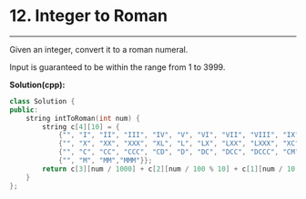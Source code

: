 # 12. Integer to Roman

---

Given an integer, convert it to a roman numeral.

Input is guaranteed to be within the range from 1 to 3999.

**Solution(cpp):**
```cpp
class Solution {
public:
    string intToRoman(int num) {
        string c[4][10] = {
            {"", "I", "II", "III", "IV", "V", "VI", "VII", "VIII", "IX"},
            {"", "X", "XX", "XXX", "XL", "L", "LX", "LXX", "LXXX", "XC"},
            {"", "C", "CC", "CCC", "CD", "D", "DC", "DCC", "DCCC", "CM"},
            {"", "M", "MM","MMM"}};
        return c[3][num / 1000] + c[2][num / 100 % 10] + c[1][num / 10 % 10] + c[0][num % 10];
    }
};
```